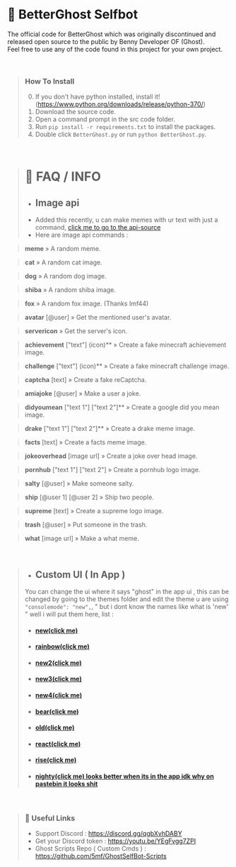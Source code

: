 # 👻 BetterGhost Selfbot

The official code for BetterGhost which was originally discontinued and released open source to the public by Benny Developer OF (Ghost).  
Feel free to use any of the code found in this project for your own project.
   
<br />
  
> ### How To Install
> 0. If you don't have python installed, install it! (https://www.python.org/downloads/release/python-370/)
> 1. Download the source code.
> 2. Open a command prompt in the src code folder.
> 3. Run `pip install -r requirements.txt` to install the packages.
> 4. Double click `BetterGhost.py` or run `python BetterGhost.py`.
  
<br />

> # 👻 FAQ / INFO
> - ## Image api
  > - Added this recently, u can make memes with ur text with just a command, <a href="https://github.com/5mf/imageapi">click me to go to the api-source</a>
  > - Here are image api commands :

> **meme** » A random meme.

> **cat** » A random cat image.

> **dog** » A random dog image.

> **shiba** » A random shiba image.

> **fox** » A random fox image. (Thanks Imf44)

> **avatar** [@user] » Get the mentioned user's avatar.

> **servericon** » Get the server's icon. 

> **achievement** ["text"] (icon)** » Create a fake minecraft achievement image.

> **challenge** ["text"] (icon)** » Create a fake minecraft challenge image.

> **captcha** [text] » Create a fake reCaptcha.

> **amiajoke** [@user] » Make a user a joke.

> **didyoumean** ["text 1"] ["text 2"]** » Create a google did you mean image.

> **drake** ["text 1"] ["text 2"]** » Create a drake meme image.

> **facts** [text] » Create a facts meme image.

> **jokeoverhead** [image url] » Create a joke over head image.

> **pornhub** ["text 1"] ["text 2"] » Create a pornhub logo image.

> **salty** [@user] » Make someone salty.

> **ship** [@user 1] [@user 2] » Ship two people.

> **supreme** [text] » Create a supreme logo image.

> **trash** [@user] » Put someone in the trash.

> **what** [image url] » Make a what meme.

<br />


> - ## Custom UI ( In App )
  > You can change the ui where it says "ghost" in the app ui , this can be changed by going to the themes folder and edit the theme u are using ```"consolemode": "new",```, " but i dont know the names like what is 'new' " well i will put them here, list : 
  > - #### <a href="https://pastebin.com/raw/BEhQmtXj">new(click me)</a>
  > - #### <a href="https://pastebin.com/raw/a9gbeKQV">rainbow(click me)</a>
  > - #### <a href="https://pastebin.com/raw/WAkPV4DR">new2(click me)</a>
  > - #### <a href="https://pastebin.com/raw/7z7gxsgv">new3(click me)</a>
  > - #### <a href="https://pastebin.com/raw/KzB2Qni7">new4(click me)</a>
  > - #### <a href="https://pastebin.com/raw/Jj0SCU4U">bear(click me)</a>
  > - #### <a href="https://pastebin.com/raw/vwjzPUUZ">old(click me)</a>
  > - #### <a href="https://pastebin.com/raw/MUnt9X11">react(click me)</a>
  > - #### <a href="https://pastebin.com/raw/hx4eqRsR">rise(click me)</a>
  > - #### <a href="https://pastebin.com/raw/eqXRPj87">nighty(click me) looks better when its in the app idk why on pastebin it looks shit</a>

  <br />



> ### 👻 Useful Links  
> - Support Discord : https://discord.gg/qgbXvhDABY
> - Get your Discord token : https://youtu.be/YEgFvgg7ZPI  
> - Ghost Scripts Repo ( Custom Cmds ) : https://github.com/5mf/GhostSelfBot-Scripts

